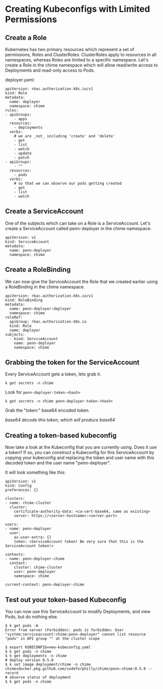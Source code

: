 # Creating Kubeconfigs with Limited Permissions

## Create a Role

Kubernetes has two primary resources which represent a set of permissions,
Roles and ClusterRoles. ClusterRoles apply to resources in all namespaces,
whereas Roles are limited to a specific namespace. Let's create a Role in the
chime namespace which will allow read/write access to Deployments and
read-only access to Pods.

deployer.yaml:

```
apiVersion: rbac.authorization.k8s.io/v1
kind: Role
metadata:
  name: deployer
  namespace: chime
rules:
- apiGroups:
    - apps
  resources:
    - deployments
  verbs:
    # we are _not_ including 'create' and 'delete'
    - get
    - list
    - watch
    - update
    - patch
- apiGroups:
    - ""
  resources:
    - pods
  verbs:
    # so that we can observe our pods getting created
    - get
    - list
    - watch
```

## Create a ServiceAccount

One of the subjects which can take on a Role is a ServiceAccount. Let's
create a ServiceAccount called penn-deployer in the chime namespace:

```
apiVersion: v1
kind: ServiceAccount
metadata:
  name: penn-deployer
  namespace: chime
```

## Create a RoleBinding

We can now give the ServiceAccount the Role that we created earlier using a
RoleBinding in the chime namespace.

```
apiVersion: rbac.authorization.k8s.io/v1
kind: RoleBinding
metadata:
  name: penn-deployer:deployer
  namespace: chime
roleRef:
  apiGroup: rbac.authorization.k8s.io
  kind: Role
  name: deployer
subjects:
  - kind: ServiceAccount
    name: penn-deployer
    namespace: chime
```

## Grabbing the token for the ServiceAccount

Every ServiceAccount gets a token, lets grab it.

```
k get secrets -n chime
```

Look for `penn-deployer-token-<hash>`

```
k get secrets -n chime penn-deployer-token-<hash>
```

Grab the "token:" base64 encoded token.

*base64 decode this token, which will produce base64*

## Creating a token-based kubeconfig

Now take a look at the Kubeconfig that you are currently using. Does it use a
token? If so, you can construct a Kubeconfig for this ServiceAccount by copying
your kubeconfig and replacing the token and user name with this decoded token
and the user name "penn-deployer".

It will look something like this:

```
apiVersion: v1
kind: Config
preferences: {}

clusters:
- name: chime-cluster
  cluster:
    certificate-authority-data: <ca-cert-base64, same as existing>
    server: https://<server-hostname>:<server-port>

users:
- name: penn-deployer
  user:
    as-user-extra: {}
    token: <ServiceAccount token! Be very sure that this is the ServiceAccount token!>

contexts:
- name: penn-deployer-chime
  context:
    cluster: chime-cluster
    user: penn-deployer
    namespace: chime

current-context: penn-deployer-chime
```

## Test out your token-based Kubeconfig

You can now use this ServiceAccount to modify Deployments, and view Pods, but do nothing else.

```
$ k get pods -A
Error from server (Forbidden): pods is forbidden: User "system:serviceaccount:chime:penn-deployer" cannot list resource "pods" in API group "" at the cluster scope
```

```
$ export KUBECONFIG=new-kubeconfig.yaml
$ k get pods -n chime
$ k get deployments -n chime
# deploy version 0.5.0
$ k set image deployment/chime -n chime chime=docker.pkg.github.com/codeforphilly/chime/penn-chime:0.5.0 --record
# observe status of deployment
$ k get pods -n chime
```
